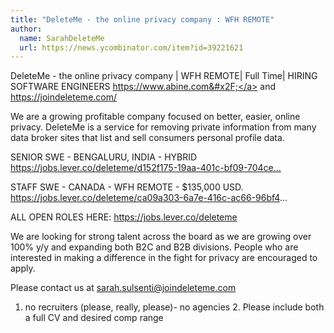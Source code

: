 ```yaml
---
title: "DeleteMe - the online privacy company : WFH REMOTE"
author:
  name: SarahDeleteMe
  url: https://news.ycombinator.com/item?id=39221621
---
```

DeleteMe - the online privacy company | WFH REMOTE| Full Time|
HIRING SOFTWARE ENGINEERS <a href="https:&#x2F;&#x2F;www.abine.com&#x2F;" rel="nofollow">https:&#x2F;&#x2F;www.abine.com&#x2F;</a> and <a href="https:&#x2F;&#x2F;joindeleteme.com&#x2F;" rel="nofollow">https:&#x2F;&#x2F;joindeleteme.com&#x2F;</a>

We are a growing profitable company focused on better, easier, online privacy. DeleteMe is a service for removing private information from many data broker sites that list and sell consumers personal profile data.

SENIOR SWE - BENGALURU, INDIA - HYBRID <a href="https:&#x2F;&#x2F;jobs.lever.co&#x2F;deleteme&#x2F;d152f175-19aa-401c-bf09-704ce2335474" rel="nofollow">https:&#x2F;&#x2F;jobs.lever.co&#x2F;deleteme&#x2F;d152f175-19aa-401c-bf09-704ce...</a>

STAFF SWE - CANADA - WFH REMOTE - $135,000 USD. <a href="https:&#x2F;&#x2F;jobs.lever.co&#x2F;deleteme&#x2F;ca09a303-6a7e-416c-ac66-96bf4" rel="nofollow">https:&#x2F;&#x2F;jobs.lever.co&#x2F;deleteme&#x2F;ca09a303-6a7e-416c-ac66-96bf4</a>...

ALL OPEN ROLES HERE: <a href="https:&#x2F;&#x2F;jobs.lever.co&#x2F;deleteme" rel="nofollow">https:&#x2F;&#x2F;jobs.lever.co&#x2F;deleteme</a>

We are looking for strong talent across the board as we are growing over 100% y&#x2F;y and expanding both B2C and B2B divisions. People who are interested in making a difference in the fight for privacy are encouraged to apply.

Please contact us at sarah.sulsenti@joindeleteme.com

1. no recruiters (please, really, please)- no agencies 2. Please include both a full CV and desired comp range
